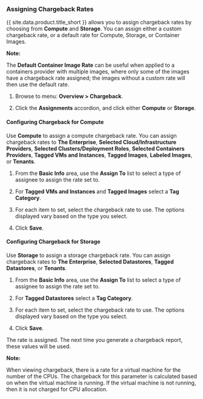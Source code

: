 ### Assigning Chargeback Rates

{{ site.data.product.title_short }} allows you to assign chargeback rates by choosing from
**Compute** and **Storage**. You can assign either a custom chargeback
rate, or a default rate for Compute, Storage, or Container Images.

**Note:**

The **Default Container Image Rate** can be useful when applied to a
containers provider with multiple images, where only some of the images
have a chargeback rate assigned; the images without a custom rate will
then use the default rate.

1. Browse to menu: **Overview > Chargeback**.

2. Click the **Assignments** accordion, and click either **Compute** or **Storage**.

#### Configuring Chargeback for Compute

Use **Compute** to assign a compute chargeback rate. You can assign chargeback rates to **The Enterprise**, **Selected Cloud/Infrastructure Providers**, **Selected Clusters/Deployment Roles**, **Selected Containers Providers**, **Tagged VMs and Instances**, **Tagged Images**, **Labeled Images**, or **Tenants**.

1. From the **Basic Info** area, use the **Assign To** list to select a type of assignee to assign the rate set to.

2. For **Tagged VMs and Instances** and **Tagged Images** select a **Tag Category**.

3. For each item to set, select the chargeback rate to use. The options displayed vary based on the type you select.

4. Click **Save**.

#### Configuring Chargeback for Storage

Use **Storage** to assign a storage chargeback rate. You can assign chargeback rates to **The Enterprise**, **Selected Datastores**, **Tagged Datastores**, or **Tenants**.

1. From the **Basic Info** area, use the **Assign To** list to select a type of assignee to assign the rate set to.

2. For **Tagged Datastores** select a **Tag Category**.

3. For each item to set, select the chargeback rate to use. The options displayed vary based on the type you select.

4. Click **Save**.

The rate is assigned. The next time you generate a chargeback report, these values will be used.

**Note:**

When viewing chargeback, there is a rate for a virtual machine for the number of the CPUs. The chargeback for this parameter is calculated based on when the virtual machine is running. If the virtual machine is not running, then it is not charged for CPU allocation.
